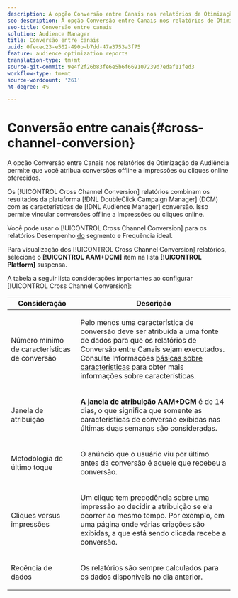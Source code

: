 ```yaml
---
description: A opção Conversão entre Canais nos relatórios de Otimização de Audiência permite que você atribua conversões offline a impressões ou cliques online oferecidos.
seo-description: A opção Conversão entre Canais nos relatórios de Otimização de Audiência permite que você atribua conversões offline a impressões ou cliques online oferecidos.
seo-title: Conversão entre canais
solution: Audience Manager
title: Conversão entre canais
uuid: 0fecec23-e502-490b-b7dd-47a3753a3f75
feature: audience optimization reports
translation-type: tm+mt
source-git-commit: 9e4f2f26b83fe6e5b6f669107239d7edaf11fed3
workflow-type: tm+mt
source-wordcount: '261'
ht-degree: 4%

---
```



# Conversão entre canais{#cross-channel-conversion}

A opção Conversão entre Canais nos relatórios de Otimização de Audiência permite que você atribua conversões offline a impressões ou cliques online oferecidos.

Os [!UICONTROL Cross Channel Conversion] relatórios combinam os resultados da plataforma [!DNL DoubleClick Campaign Manager] (DCM) com as características de [!DNL Audience Manager] conversão. Isso permite vincular conversões offline a impressões ou cliques online.

Você pode usar o [!UICONTROL Cross Channel Conversion] para os relatórios Desempenho [do](../../../reporting/audience-optimization-reports/aor-advertisers/segment-performance.md) segmento e Frequência [](../../../reporting/audience-optimization-reports/aor-advertisers/optimal-frequency.md) ideal.

Para visualização dos [!UICONTROL Cross Channel Conversion] relatórios, selecione o **[!UICONTROL AAM+DCM]** item na lista **[!UICONTROL Platform]** suspensa.

A tabela a seguir lista considerações importantes ao configurar [!UICONTROL Cross Channel Conversion]:

<table id="table_62590B4AB7624B619EC9AA8FF89722C9"> 
 <thead> 
  <tr> 
   <th class="entry"> Consideração </th> 
   <th class="entry"> Descrição </th> 
  </tr> 
 </thead>
 <tbody> 
  <tr> 
   <td colname="col01"> <p>Número mínimo de características de conversão </p> </td> 
   <td colname="col1"> <p>Pelo menos uma característica de conversão deve ser atribuída a uma fonte de dados para que os relatórios de Conversão <span class="wintitle"></span> entre Canais sejam executados. Consulte Informações <a href="../../../features/traits/create-onboarded-rule-based-traits.md"> básicas sobre características</a> para obter mais informações sobre características. </p> </td> 
  </tr>
  <tr> 
   <td> <p>Janela de atribuição </p> </td> 
   <td> <p> <b><span class="uicontrol"> A janela de atribuição AAM+DCM</span></b> é de 14 dias, o que significa que somente as características de conversão exibidas nas últimas duas semanas são consideradas. </p> </td> 
  </tr> 
  <tr> 
   <td> <p>Metodologia de último toque </p> </td> 
   <td> <p>O anúncio que o usuário viu por último antes da conversão é aquele que recebeu a conversão. </p> </td> 
  </tr> 
  <tr> 
   <td> <p>Cliques versus impressões </p> </td> 
   <td> <p>Um clique tem precedência sobre uma impressão ao decidir a atribuição se ela ocorrer ao mesmo tempo. Por exemplo, em uma página onde várias criações são exibidas, a que está sendo clicada recebe a conversão. </p> </td> 
  </tr> 
  <tr> 
   <td> <p>Recência de dados </p> </td> 
   <td> <p>Os relatórios são sempre calculados para os dados disponíveis no dia anterior. </p> </td> 
  </tr> 
 </tbody> 
</table>
